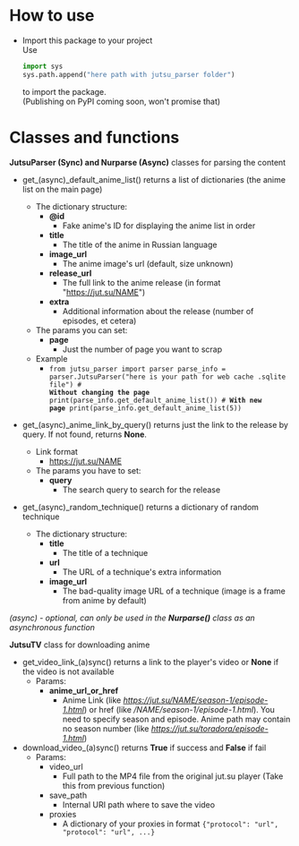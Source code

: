 # How to use

- Import this package to your project<br />
  Use
  ```py
  import sys
  sys.path.append("here path with jutsu_parser folder")
  ```
  to import the package.<br />
  (Publishing on PyPI coming soon, won't promise that)

# Classes and functions

**JutsuParser (Sync) and Nurparse (Async)** classes for parsing the content

- get\_(async)\_default_anime_list() returns a list of dictionaries (the anime list on the main page)

  - The dictionary structure:
    - **@id**
      - Fake anime's ID for displaying the anime list in order
    - **title**
      - The title of the anime in Russian language
    - **image_url**
      - The anime image's url (default, size unknown)
    - **release_url**
      - The full link to the anime release (in format "https://jut.su/NAME")
    - **extra**
      - Additional information about the release (number of episodes, et cetera)
  - The params you can set:
    - **page**
      - Just the number of page you want to scrap
  - Example
    - <code>from jutsu_parser import parser
      parse_info = parser.JutsuParser("here is your path for web cache .sqlite file")
      \# **Without changing the page**
      print(parse_info.get_default_anime_list())
      \# **With new page**
      print(parse_info.get_default_anime_list(5))</code>

- get\_(async)\_anime_link_by_query() returns just the link to the release by query. If not found, returns **None**.

  - Link format
    - https://jut.su/NAME
  - The params you have to set:
    - **query**
      - The search query to search for the release

- get\_(async)\_random_technique() returns a dictionary of random technique
  - The dictionary structure:
    - **title**
      - The title of a technique
    - **url**
      - The URL of a technique's extra information
    - **image_url**
      - The bad-quality image URL of a technique (image is a frame from anime by default)

_(async) - optional, can only be used in the **Nurparse()** class as an asynchronous function_

**JutsuTV** class for downloading anime

- get_video_link\_(a)sync() returns a link to the player's video or **None** if the video is not available
  - Params:
    - **anime_url_or_href**
      - Anime Link (like _https://jut.su/NAME/season-1/episode-1.html_) or href (like _/NAME/season-1/episode-1.html_). You need to specify season and episode. Anime path may contain no season number (like _https://jut.su/toradora/episode-1.html_)
- download_video\_(a)sync() returns **True** if success and **False** if fail
  - Params:
    - video_url
      - Full path to the MP4 file from the original jut.su player (Take this from previous function)
    - save_path
      - Internal URI path where to save the video
    - proxies
      - A dictionary of your proxies in format `{"protocol": "url", "protocol": "url", ...}`
